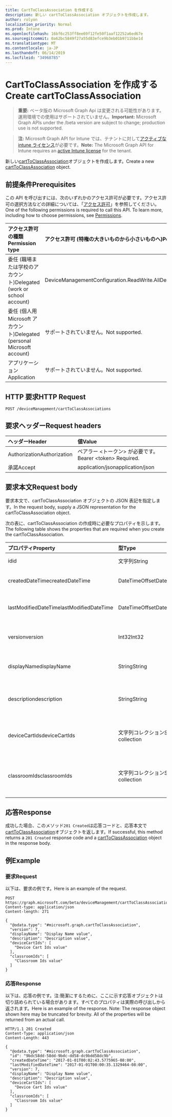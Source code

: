```yaml
---
title: CartToClassAssociation を作成する
description: 新しい cartToClassAssociation オブジェクトを作成します。
author: rolyon
localization_priority: Normal
ms.prod: Intune
ms.openlocfilehash: 16bf6c253ff8ee69f12fe50f1aaf12252a6ed67e
ms.sourcegitcommit: 0a62bc5849f27a55d83efce9b3eb01b9711bbe1d
ms.translationtype: MT
ms.contentlocale: ja-JP
ms.lasthandoff: 06/14/2019
ms.locfileid: "34968785"
---
```

# <a name="create-carttoclassassociation"></a><span data-ttu-id="3821b-103">CartToClassAssociation を作成する</span><span class="sxs-lookup"><span data-stu-id="3821b-103">Create cartToClassAssociation</span></span>

> <span data-ttu-id="3821b-104">**重要:** ベータ版の Microsoft Graph Api は変更される可能性があります。運用環境での使用はサポートされていません。</span><span class="sxs-lookup"><span data-stu-id="3821b-104">**Important:** Microsoft Graph APIs under the /beta version are subject to change; production use is not supported.</span></span>

> <span data-ttu-id="3821b-105">**注:** Microsoft Graph API for Intune では、テナントに対して[アクティブな intune ライセンス](https://go.microsoft.com/fwlink/?linkid=839381)が必要です。</span><span class="sxs-lookup"><span data-stu-id="3821b-105">**Note:** The Microsoft Graph API for Intune requires an [active Intune license](https://go.microsoft.com/fwlink/?linkid=839381) for the tenant.</span></span>

<span data-ttu-id="3821b-106">新しい[cartToClassAssociation](../resources/intune-deviceconfig-carttoclassassociation.md)オブジェクトを作成します。</span><span class="sxs-lookup"><span data-stu-id="3821b-106">Create a new [cartToClassAssociation](../resources/intune-deviceconfig-carttoclassassociation.md) object.</span></span>

## <a name="prerequisites"></a><span data-ttu-id="3821b-107">前提条件</span><span class="sxs-lookup"><span data-stu-id="3821b-107">Prerequisites</span></span>
<span data-ttu-id="3821b-p101">この API を呼び出すには、次のいずれかのアクセス許可が必要です。アクセス許可の選択方法などの詳細については、「[アクセス許可](/graph/permissions-reference)」を参照してください。</span><span class="sxs-lookup"><span data-stu-id="3821b-p101">One of the following permissions is required to call this API. To learn more, including how to choose permissions, see [Permissions](/graph/permissions-reference).</span></span>

|<span data-ttu-id="3821b-110">アクセス許可の種類</span><span class="sxs-lookup"><span data-stu-id="3821b-110">Permission type</span></span>|<span data-ttu-id="3821b-111">アクセス許可 (特権の大きいものから小さいものへ)</span><span class="sxs-lookup"><span data-stu-id="3821b-111">Permissions (from most to least privileged)</span></span>|
|:---|:---|
|<span data-ttu-id="3821b-112">委任 (職場または学校のアカウント)</span><span class="sxs-lookup"><span data-stu-id="3821b-112">Delegated (work or school account)</span></span>|<span data-ttu-id="3821b-113">DeviceManagementConfiguration.ReadWrite.All</span><span class="sxs-lookup"><span data-stu-id="3821b-113">DeviceManagementConfiguration.ReadWrite.All</span></span>|
|<span data-ttu-id="3821b-114">委任 (個人用 Microsoft アカウント)</span><span class="sxs-lookup"><span data-stu-id="3821b-114">Delegated (personal Microsoft account)</span></span>|<span data-ttu-id="3821b-115">サポートされていません。</span><span class="sxs-lookup"><span data-stu-id="3821b-115">Not supported.</span></span>|
|<span data-ttu-id="3821b-116">アプリケーション</span><span class="sxs-lookup"><span data-stu-id="3821b-116">Application</span></span>|<span data-ttu-id="3821b-117">サポートされていません。</span><span class="sxs-lookup"><span data-stu-id="3821b-117">Not supported.</span></span>|

## <a name="http-request"></a><span data-ttu-id="3821b-118">HTTP 要求</span><span class="sxs-lookup"><span data-stu-id="3821b-118">HTTP Request</span></span>
<!-- {
  "blockType": "ignored"
}
-->
``` http
POST /deviceManagement/cartToClassAssociations
```

## <a name="request-headers"></a><span data-ttu-id="3821b-119">要求ヘッダー</span><span class="sxs-lookup"><span data-stu-id="3821b-119">Request headers</span></span>
|<span data-ttu-id="3821b-120">ヘッダー</span><span class="sxs-lookup"><span data-stu-id="3821b-120">Header</span></span>|<span data-ttu-id="3821b-121">値</span><span class="sxs-lookup"><span data-stu-id="3821b-121">Value</span></span>|
|:---|:---|
|<span data-ttu-id="3821b-122">Authorization</span><span class="sxs-lookup"><span data-stu-id="3821b-122">Authorization</span></span>|<span data-ttu-id="3821b-123">ベアラー &lt;トークン&gt; が必要です。</span><span class="sxs-lookup"><span data-stu-id="3821b-123">Bearer &lt;token&gt; Required.</span></span>|
|<span data-ttu-id="3821b-124">承諾</span><span class="sxs-lookup"><span data-stu-id="3821b-124">Accept</span></span>|<span data-ttu-id="3821b-125">application/json</span><span class="sxs-lookup"><span data-stu-id="3821b-125">application/json</span></span>|

## <a name="request-body"></a><span data-ttu-id="3821b-126">要求本文</span><span class="sxs-lookup"><span data-stu-id="3821b-126">Request body</span></span>
<span data-ttu-id="3821b-127">要求本文で、cartToClassAssociation オブジェクトの JSON 表記を指定します。</span><span class="sxs-lookup"><span data-stu-id="3821b-127">In the request body, supply a JSON representation for the cartToClassAssociation object.</span></span>

<span data-ttu-id="3821b-128">次の表に、cartToClassAssociation の作成時に必要なプロパティを示します。</span><span class="sxs-lookup"><span data-stu-id="3821b-128">The following table shows the properties that are required when you create the cartToClassAssociation.</span></span>

|<span data-ttu-id="3821b-129">プロパティ</span><span class="sxs-lookup"><span data-stu-id="3821b-129">Property</span></span>|<span data-ttu-id="3821b-130">型</span><span class="sxs-lookup"><span data-stu-id="3821b-130">Type</span></span>|<span data-ttu-id="3821b-131">説明</span><span class="sxs-lookup"><span data-stu-id="3821b-131">Description</span></span>|
|:---|:---|:---|
|<span data-ttu-id="3821b-132">id</span><span class="sxs-lookup"><span data-stu-id="3821b-132">id</span></span>|<span data-ttu-id="3821b-133">文字列</span><span class="sxs-lookup"><span data-stu-id="3821b-133">String</span></span>|<span data-ttu-id="3821b-134">エンティティのキー。</span><span class="sxs-lookup"><span data-stu-id="3821b-134">Key of the entity.</span></span>|
|<span data-ttu-id="3821b-135">createdDateTime</span><span class="sxs-lookup"><span data-stu-id="3821b-135">createdDateTime</span></span>|<span data-ttu-id="3821b-136">DateTimeOffset</span><span class="sxs-lookup"><span data-stu-id="3821b-136">DateTimeOffset</span></span>|<span data-ttu-id="3821b-137">オブジェクトが作成された DateTime。</span><span class="sxs-lookup"><span data-stu-id="3821b-137">DateTime the object was created.</span></span>|
|<span data-ttu-id="3821b-138">lastModifiedDateTime</span><span class="sxs-lookup"><span data-stu-id="3821b-138">lastModifiedDateTime</span></span>|<span data-ttu-id="3821b-139">DateTimeOffset</span><span class="sxs-lookup"><span data-stu-id="3821b-139">DateTimeOffset</span></span>|<span data-ttu-id="3821b-140">オブジェクトの最終更新の DateTime。</span><span class="sxs-lookup"><span data-stu-id="3821b-140">DateTime the object was last modified.</span></span>|
|<span data-ttu-id="3821b-141">version</span><span class="sxs-lookup"><span data-stu-id="3821b-141">version</span></span>|<span data-ttu-id="3821b-142">Int32</span><span class="sxs-lookup"><span data-stu-id="3821b-142">Int32</span></span>|<span data-ttu-id="3821b-143">CartToClassAssociation のバージョン。</span><span class="sxs-lookup"><span data-stu-id="3821b-143">Version of the CartToClassAssociation.</span></span>|
|<span data-ttu-id="3821b-144">displayName</span><span class="sxs-lookup"><span data-stu-id="3821b-144">displayName</span></span>|<span data-ttu-id="3821b-145">String</span><span class="sxs-lookup"><span data-stu-id="3821b-145">String</span></span>|<span data-ttu-id="3821b-146">管理者が指定した、デバイス構成の名前。</span><span class="sxs-lookup"><span data-stu-id="3821b-146">Admin provided name of the device configuration.</span></span>|
|<span data-ttu-id="3821b-147">description</span><span class="sxs-lookup"><span data-stu-id="3821b-147">description</span></span>|<span data-ttu-id="3821b-148">String</span><span class="sxs-lookup"><span data-stu-id="3821b-148">String</span></span>|<span data-ttu-id="3821b-149">CartToClassAssociation の管理者提供の説明。</span><span class="sxs-lookup"><span data-stu-id="3821b-149">Admin provided description of the CartToClassAssociation.</span></span>|
|<span data-ttu-id="3821b-150">deviceCartIds</span><span class="sxs-lookup"><span data-stu-id="3821b-150">deviceCartIds</span></span>|<span data-ttu-id="3821b-151">文字列コレクション</span><span class="sxs-lookup"><span data-stu-id="3821b-151">String collection</span></span>|<span data-ttu-id="3821b-152">クラスに関連付けられるデバイスカートの識別子。</span><span class="sxs-lookup"><span data-stu-id="3821b-152">Identifiers of device carts to be associated with classes.</span></span>|
|<span data-ttu-id="3821b-153">classroomIds</span><span class="sxs-lookup"><span data-stu-id="3821b-153">classroomIds</span></span>|<span data-ttu-id="3821b-154">文字列コレクション</span><span class="sxs-lookup"><span data-stu-id="3821b-154">String collection</span></span>|<span data-ttu-id="3821b-155">デバイスカートに関連付ける教室の識別子。</span><span class="sxs-lookup"><span data-stu-id="3821b-155">Identifiers of classrooms to be associated with device carts.</span></span>|



## <a name="response"></a><span data-ttu-id="3821b-156">応答</span><span class="sxs-lookup"><span data-stu-id="3821b-156">Response</span></span>
<span data-ttu-id="3821b-157">成功した場合、このメソッド`201 Created`は応答コードと、応答本文で[cartToClassAssociation](../resources/intune-deviceconfig-carttoclassassociation.md)オブジェクトを返します。</span><span class="sxs-lookup"><span data-stu-id="3821b-157">If successful, this method returns a `201 Created` response code and a [cartToClassAssociation](../resources/intune-deviceconfig-carttoclassassociation.md) object in the response body.</span></span>

## <a name="example"></a><span data-ttu-id="3821b-158">例</span><span class="sxs-lookup"><span data-stu-id="3821b-158">Example</span></span>

### <a name="request"></a><span data-ttu-id="3821b-159">要求</span><span class="sxs-lookup"><span data-stu-id="3821b-159">Request</span></span>
<span data-ttu-id="3821b-160">以下は、要求の例です。</span><span class="sxs-lookup"><span data-stu-id="3821b-160">Here is an example of the request.</span></span>
``` http
POST https://graph.microsoft.com/beta/deviceManagement/cartToClassAssociations
Content-type: application/json
Content-length: 271

{
  "@odata.type": "#microsoft.graph.cartToClassAssociation",
  "version": 7,
  "displayName": "Display Name value",
  "description": "Description value",
  "deviceCartIds": [
    "Device Cart Ids value"
  ],
  "classroomIds": [
    "Classroom Ids value"
  ]
}
```

### <a name="response"></a><span data-ttu-id="3821b-161">応答</span><span class="sxs-lookup"><span data-stu-id="3821b-161">Response</span></span>
<span data-ttu-id="3821b-p102">以下は、応答の例です。注:簡潔にするために、ここに示す応答オブジェクトは切り詰められている場合があります。すべてのプロパティは実際の呼び出しから返されます。</span><span class="sxs-lookup"><span data-stu-id="3821b-p102">Here is an example of the response. Note: The response object shown here may be truncated for brevity. All of the properties will be returned from an actual call.</span></span>
``` http
HTTP/1.1 201 Created
Content-Type: application/json
Content-Length: 443

{
  "@odata.type": "#microsoft.graph.cartToClassAssociation",
  "id": "9bdc58dd-58dd-9bdc-dd58-dc9bdd58dc9b",
  "createdDateTime": "2017-01-01T00:02:43.5775965-08:00",
  "lastModifiedDateTime": "2017-01-01T00:00:35.1329464-08:00",
  "version": 7,
  "displayName": "Display Name value",
  "description": "Description value",
  "deviceCartIds": [
    "Device Cart Ids value"
  ],
  "classroomIds": [
    "Classroom Ids value"
  ]
}
```






